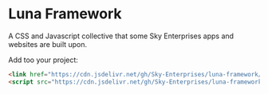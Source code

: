 # Luna Framework
A CSS and Javascript collective that some Sky Enterprises apps and websites are built upon.

Add too your project:

```html
<link href="https://cdn.jsdelivr.net/gh/Sky-Enterprises/luna-framework/luna-framework.css" rel="stylesheet">
<script src="https://cdn.jsdelivr.net/gh/Sky-Enterprises/luna-framework/luna-framework.js">
```

